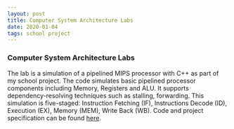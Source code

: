 ```yaml
---
layout: post
title: Computer System Architecture Labs
date: 2020-01-04
tags: school project
---
```


### Computer System Architecture Labs

The lab is a simulation of a pipelined MIPS processor with C++ as part of my school project. The code simulates basic pipelined processor components including Memory, Registers and ALU. It supports dependency-resolving techniques such as stalling, forwarding. This simulation is five-staged: Instruction Fetching (IF), Instructions Decode (ID), Execution (EX), Memory (MEM), Write Back (WB).
Code and project specification can be found [here](https://github.com/tonyzhang95/MIPS-Processor-Simulation).
